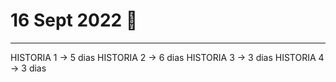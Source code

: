 # 16 Sept 2022 🪫
---
HISTORIA 1 -> 5 dias
HISTORIA 2 -> 6 dias
HISTORIA 3 -> 3 dias
HISTORIA 4 -> 3 dias